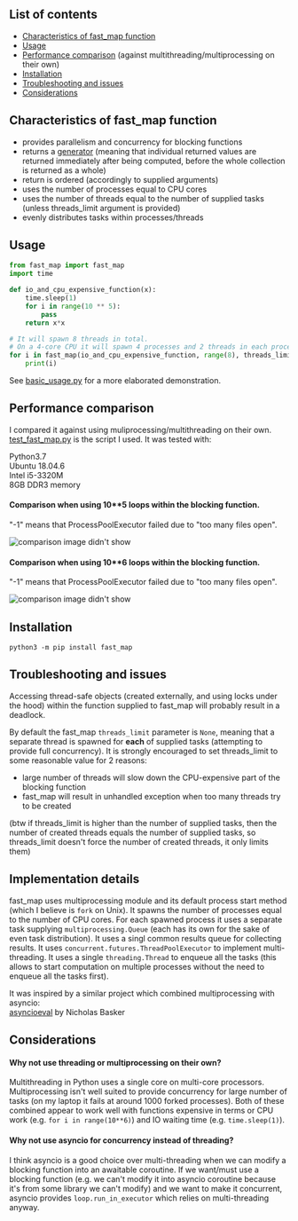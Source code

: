 ## List of contents
* [Characteristics of fast\_map function](#characteristics-of-fast-map-function)  
* [Usage](#usage)  
* [Performance comparison](#performance-comparison) (against multithreading/multiprocessing on their own)   
* [Installation](#installation)  
* [Troubleshooting and issues](#troubleshooting-and-issues)  
* [Considerations](#considerations)  


## Characteristics of fast\_map function
* provides parallelism and concurrency for blocking functions    
* returns a [generator](https://stackoverflow.com/a/70233705/4620679) (meaning that individual returned values are returned immediately after being computed, before the whole collection is returned as a whole)  
* return is ordered (accordingly to supplied arguments)  
* uses the number of processes equal to CPU cores   
* uses the number of threads equal to the number of supplied tasks (unless threads\_limit argument is provided)  
* evenly distributes tasks within processes/threads  


## Usage
```python
from fast_map import fast_map
import time

def io_and_cpu_expensive_function(x):
    time.sleep(1)
    for i in range(10 ** 5):
        pass
    return x*x

# It will spawn 8 threads in total.
# On a 4-core CPU it will spawn 4 processes and 2 threads in each process.
for i in fast_map(io_and_cpu_expensive_function, range(8), threads_limit=None):
    print(i)
```

See [basic\_usage.py](https://github.com/michalmonday/fast_map/tree/master/examples/basic_usage.py) for a more elaborated demonstration.  

## Performance comparison
I compared it against using muliprocessing/multithreading on their own. [test\_fast\_map.py](https://github.com/michalmonday/fast_map/tree/master/test/test_fast_map.py ) is the script I used. It was tested with:  
  
Python3.7  
Ubuntu 18.04.6  
Intel i5-3320M   
8GB DDR3 memory


#### Comparison when using 10\*\*5 loops within the blocking function.
"-1" means that ProcessPoolExecutor failed due to "too many files open".  

![comparison image didn't show](https://github.com/michalmonday/fast_map/tree/master/images/comparison.png?raw=true)  


#### Comparison when using 10\*\*6 loops within the blocking function.  
"-1" means that ProcessPoolExecutor failed due to "too many files open".  

![comparison image didn't show](https://github.com/michalmonday/fast_map/blob/master/images/comparison_2.png?raw=true)  

## Installation

`python3 -m pip install fast_map`


## Troubleshooting and issues 
Accessing thread-safe objects (created externally, and using locks under the hood) within the function supplied to fast\_map will probably result in a deadlock.

By default the fast\_map `threads_limit` parameter is `None`, meaning that a separate thread is spawned for **each** of supplied tasks (attempting to provide full concurrency). It is strongly encouraged to set threads\_limit to some reasonable value for 2 reasons:  
* large number of threads will slow down the CPU-expensive part of the blocking function  
* fast\_map will result in unhandled exception when too many threads try to be created   

(btw if threads\_limit is higher than the number of supplied tasks, then the number of created threads equals the number of supplied tasks, so threads\_limit doesn't force the number of created threads, it only limits them)  

## Implementation details
fast\_map uses multiprocessing module and its default process start method (which I believe is `fork` on Unix). It spawns the number of processes equal to the number of CPU cores. For each spawned process it uses a separate task supplying `multiprocessing.Queue` (each has its own for the sake of even task distribution). It uses a singl common results queue for collecting results. It uses `concurrent.futures.ThreadPoolExecutor` to implement multi-threading. It uses a single `threading.Thread` to enqueue all the tasks (this allows to start computation on multiple processes without the need to enqueue all the tasks first).   

It was inspired by a similar project which combined multiprocessing with asyncio:  
[asyncioeval](https://github.com/nbasker/tools/tree/master/asyncioeval) by Nicholas Basker


## Considerations
#### Why not use threading or multiprocessing on their own?  
Multithreading in Python uses a single core on multi-core processors. Multiprocessing isn't well suited to provide concurrency for large number of tasks (on my laptop it fails at around 1000 forked processes). Both of these combined appear to work well with functions expensive in terms or CPU work (e.g. `for i in range(10**6)`) and IO waiting time (e.g. `time.sleep(1)`).  

#### Why not use asyncio for concurrency instead of threading?  
I think asyncio is a good choice over multi-threading when we can modify a blocking function into an awaitable coroutine. If we want/must use a blocking function (e.g. we can't modify it into asyncio coroutine because it's from some library we can't modify) and we want to make it concurrent, asyncio provides `loop.run_in_executor` which relies on multi-threading anyway.   



